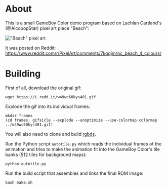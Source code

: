 About
=====

This is a small GameBoy Color demo program based on Lachlan Cartland's
(@AlcopopStar) pixel art piece "Beach":

!["Beach" pixel art](https://i.redd.it/w49wc60kys401.gif)

It was posted on Reddit: https://www.reddit.com/r/PixelArt/comments/7kqqjm/oc_beach_4_colours/


Building
========

First of all, download the original gif:

    wget https://i.redd.it/w49wc60kys401.gif

Explode the gif into its individual frames:

    mkdir frames
    (cd frames; gifsicle --explode --unoptimize --use-colormap colormap ../w49wc60kys401.gif)

You will also need to clone and build [rgbds](https://github.com/rednex/rgbds).

Run the Python script `autotile.py` which reads the individual frames of
the animation and tries to make the animation fit into the GameBoy Color's
tile banks (512 tiles for background maps):

    python autotile.py

Run the build script that assembles and links the final ROM image:

    bash make.sh
